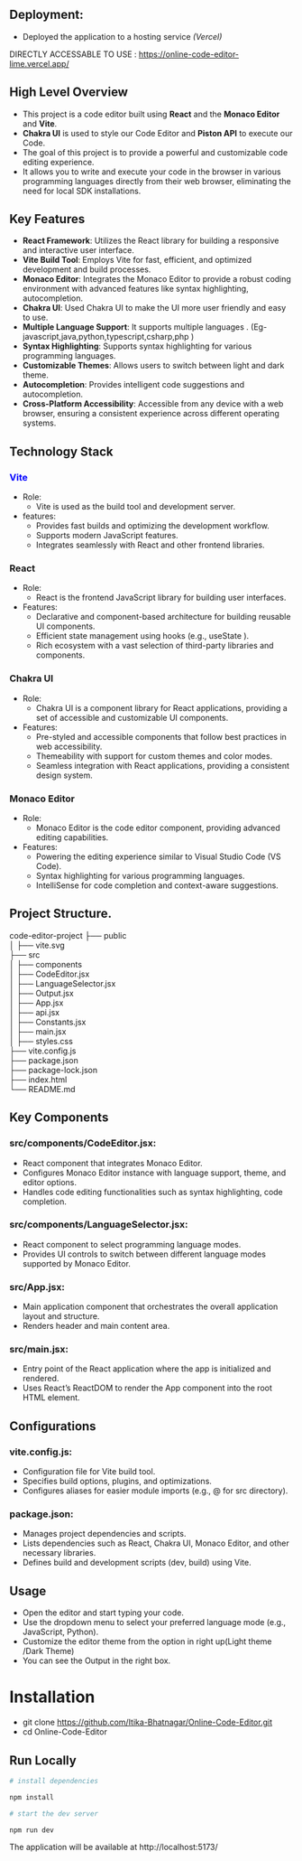 ## Deployment:

* Deployed the application to a hosting service *(Vercel)*  

DIRECTLY ACCESSABLE TO USE : https://online-code-editor-lime.vercel.app/



## High Level Overview

* This project is a code editor built using **React** and the **Monaco Editor** and **Vite**.  
* **Chakra UI** is used to style our Code Editor and **Piston API** to execute our Code.  
* The goal of this project is to provide a powerful and customizable code editing experience.  
* It allows you to write and execute your code in the browser in various programming languages directly from their web browser, eliminating the need for local SDK installations.  



## Key Features
* **React Framework**: Utilizes the React library for building a responsive and interactive user interface.  
* **Vite Build Tool**: Employs Vite for fast, efficient, and optimized development and build processes.  
* **Monaco Editor**: Integrates the Monaco Editor to provide a robust coding environment with advanced features like syntax highlighting, autocompletion.
* **Chakra UI**: Used Chakra UI to make the UI more user friendly and easy to use.  
* **Multiple Language Support**: It supports multiple languages . (Eg- javascript,java,python,typescript,csharp,php )  
* **Syntax Highlighting**: Supports syntax highlighting for various programming languages.  
* **Customizable Themes**: Allows users to switch between light and dark theme.  
* **Autocompletion**: Provides intelligent code suggestions and autocompletion.
* **Cross-Platform Accessibility**: Accessible from any device with a web browser, ensuring a consistent experience across different operating systems.  



## Technology Stack
### <span style="color:blue">Vite</span>

* Role:  
  * Vite is used as the build tool and development server.  
* features:   
  * Provides fast builds and optimizing the development workflow.  
  * Supports modern JavaScript features.  
  * Integrates seamlessly with React and other frontend libraries.  
 
### React

* Role:
  * React is the frontend JavaScript library for building user interfaces.  
* Features:  
  * Declarative and component-based architecture for building reusable UI components.  
  * Efficient state management using hooks (e.g., useState ).  
  * Rich ecosystem with a vast selection of third-party libraries and components.  

### Chakra UI

* Role:  
  * Chakra UI is a component library for React applications, providing a set of accessible and customizable UI components.  
* Features:    
  * Pre-styled and accessible components that follow best practices in web accessibility.  
  * Themeability with support for custom themes and color modes.  
  * Seamless integration with React applications, providing a consistent design system.

### Monaco Editor

* Role:    
  * Monaco Editor is the code editor component, providing advanced editing capabilities.  
* Features:    
  * Powering the editing experience similar to Visual Studio Code (VS Code).  
  * Syntax highlighting for various programming languages.  
  * IntelliSense for code completion and context-aware suggestions.  


  
## Project Structure.
code-editor-project 
├── public  
│ ├── vite.svg  
├── src  
│ ├── components  
│ ├── CodeEditor.jsx  
│ ├── LanguageSelector.jsx  
│ ├── Output.jsx  
│ ├── App.jsx  
│ ├── api.jsx  
│ ├── Constants.jsx  
│ ├── main.jsx  
│ ├── styles.css  
├── vite.config.js  
├── package.json  
├── package-lock.json  
├── index.html  
└── README.md  



## Key Components

### src/components/CodeEditor.jsx:
* React component that integrates Monaco Editor.  
* Configures Monaco Editor instance with language support, theme, and editor options.  
* Handles code editing functionalities such as syntax highlighting, code completion.

### src/components/LanguageSelector.jsx:
* React component to select programming language modes.  
* Provides UI controls to switch between different language modes supported by Monaco Editor.

### src/App.jsx:
* Main application component that orchestrates the overall application layout and structure.  
* Renders header and main content area.  

### src/main.jsx:
* Entry point of the React application where the app is initialized and rendered.
* Uses React’s ReactDOM to render the App component into the root HTML element.

## Configurations

### vite.config.js:  
* Configuration file for Vite build tool.   
* Specifies build options, plugins, and optimizations.   
* Configures aliases for easier module imports (e.g., @ for src directory).
  
### package.json:
* Manages project dependencies and scripts.  
* Lists dependencies such as React, Chakra UI, Monaco Editor, and other necessary libraries.  
* Defines build and development scripts (dev, build) using Vite.  



## Usage
* Open the editor and start typing your code.  
* Use the dropdown menu to select your preferred language mode (e.g., JavaScript, Python).  
* Customize the editor theme from the option in right up(Light theme /Dark Theme)  
* You can see the Output in the right box.  



# Installation 
* git clone https://github.com/Itika-Bhatnagar/Online-Code-Editor.git  
* cd Online-Code-Editor  


## Run Locally

```bash  
# install dependencies  

npm install  

# start the dev server  

npm run dev
```
The application will be available at http://localhost:5173/


